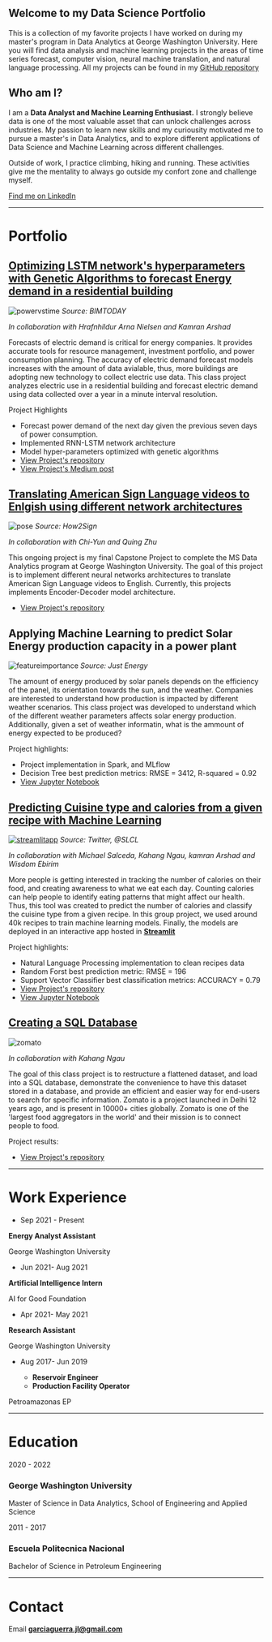## Welcome to my Data Science Portfolio 
This is a collection of my favorite projects I have worked on during my master's program in Data Analytics at George Washington University. 
Here you will find data analysis and machine learning projects in the areas of time series forecast, computer vision, neural machine translation, and natural language processing. All my projects can be found in my [GitHub repository](https://github.com/jgarcia2411)

## Who am I?
I am a **Data Analyst and Machine Learning Enthusiast.** I strongly believe data is one of the most valuable asset that can unlock challenges across industries. My passion to learn new skills and my curiousity motivated me to pursue a master's in Data Analytics, and to explore different applications of Data Science and Machine Learning across different challenges. 

Outside of work, I practice climbing, hiking and running. These activities give me the mentality to always go outside my confort zone and challenge myself.

[Find me on LinkedIn](https://www.linkedin.com/in/jlgarciajose/)


----
# Portfolio

## [Optimizing LSTM network's hyperparameters with Genetic Algorithms to forecast Energy demand in a residential building](https://medium.com/@garciaguerra.jl/forecasting-energy-demand-in-a-residential-building-with-lstm-neural-network-and-genetic-algorithms-49b0dc475c60)
![powervstime](/images/BIM-adds-value-to-intelligent-buildings-says-report-©-Stepanenko-Oksana-.jpg)
*Source: BIMTODAY*

*In collaboration with Hrafnhildur Arna Nielsen and Kamran Arshad*

Forecasts of electric demand is critical for energy companies. It provides accurate tools for resource management, investment portfolio, and power  consumption planning. The accuracy of electric demand forecast models increases with the amount of data avialable, thus, more buildings are adopting new technology to collect electric use data. This class project analyzes electric use in a residential building and forecast electric demand using data collected over a year in a minute interval resolution.

Project Highlights
-	Forecast power demand of the next day given the previous seven days of power consumption. 
-	Implemented RNN-LSTM network architecture
- Model hyper-parameters optimized with genetic algorithms
-	[View Project's repository](https://github.com/jgarcia2411/Energy-Supply-Smart-Home.git)
-	[View Project's Medium post](https://medium.com/@garciaguerra.jl/forecasting-energy-demand-in-a-residential-building-with-lstm-neural-network-and-genetic-algorithms-49b0dc475c60)

## [Translating American Sign Language videos to Enlgish using different network architectures](https://github.com/jgarcia2411/Sign-Language-Capstone.git)
![pose](/images/pose-estimation.png)
*Source: How2Sign*

*In collaboration with Chi-Yun and Quing Zhu*

This ongoing project is my final Capstone Project to complete the MS Data Analytics program at George Washington University. The goal of this project is to implement different neural networks architectures to translate American Sign Language videos to English. Currently, this projects implements Encoder-Decoder model architecture. 

- [View Project's repository](https://github.com/jgarcia2411/Sign-Language-Capstone.git)


## Applying Machine Learning to predict Solar Energy production capacity in a power plant
![featureimportance](/images/Solar-1.jpg)
*Source: Just Energy*

The amount of energy produced by solar panels depends on the efficiency of the panel, its orientation towards the sun, and the weather. Companies are interested to understand how production is impacted by different weather scenarios. This class project was developed to understand which of the different weather parameters affects solar energy production. Additionally, given a set of weather informatin, what is the ammount of energy expected to be produced?

Project highlights:
-	Project implementation in Spark, and MLflow
-	Decision Tree best prediction metrics: RMSE = 3412, R-squared = 0.92
-	[View Jupyter Notebook](/documents/SOLAR_FINAL.html)

## [Predicting Cuisine type and calories from a given recipe with Machine Learning](https://share.streamlit.io/msalceda/emse-6574-final-project/main/final_project_app.py) 
[![streamlitapp](/images/ingredients1.jpg)](https://share.streamlit.io/msalceda/emse-6574-final-project/main/final_project_app.py)
*Source: Twitter, @SLCL*

*In collaboration with Michael Salceda, Kahang Ngau, kamran Arshad and Wisdom Ebirim*

More people is getting interested in tracking the number of calories on their food, and creating awareness to what we eat each day. Counting calories can help people to identify eating patterns that might affect our health. Thus, this tool was created to predict the number of calories and classify the cuisine type from a given recipe. In this group project, we used around 40k recipes to train machine learning models. Finally, the models are deployed in an interactive app hosted in [**Streamlit**](https://share.streamlit.io/msalceda/emse-6574-final-project/main/final_project_app.py) 

Project highlights:
-	Natural Language Processing implementation to clean recipes data
-	Random Forst best prediction metric: RMSE = 196
-	Support Vector Classifier best classification metrics: ACCURACY = 0.79 
-	[View Project's repository](https://github.com/jgarcia2411/emse-6574-final-project.git)
-	[View Jupyter Notebook](https://nbviewer.org/github/msalceda/msalceda.github.io/blob/master/assets/emse6574_assignments/EMSE_6574_Final_Project.ipynb)


## [Creating a SQL Database](https://github.com/jgarcia2411/Zomato_SQL_Database.git)
![zomato](/images/zomato.png)

*In collaboration with Kahang Ngau*

The goal of this class project is to restructure a flattened dataset, and load into a SQL database, demonstrate the convenience to have this dataset stored in a database, and provide an efficient and easier way for end-users to search for specific information. Zomato is a project launched in Delhi 12 years ago, and is present in 10000+ cities globally. Zomato is one of the 'largest food aggregators in the world' and their mission is to connect people to food. 

Project results:
- [View Project's repository](https://github.com/jgarcia2411/Zomato_SQL_Database.git)

----

# Work Experience

- Sep 2021 - Present

**Energy Analyst Assistant**

George Washington University

- Jun 2021- Aug 2021

**Artificial Intelligence Intern**

AI for Good Foundation

- Apr 2021- May 2021

**Research Assistant**

George Washington University

- Aug 2017- Jun 2019

  - **Reservoir Engineer**
  - **Production Facility Operator**

Petroamazonas EP

----

# Education

2020 - 2022
### **George Washington University**
Master of Science in Data Analytics, School of Engineering and Applied Science

2011 - 2017
### **Escuela Politecnica Nacional**
Bachelor of Science in Petroleum Engineering

----

# Contact
Email
**garciaguerra.jl@gmail.com**














